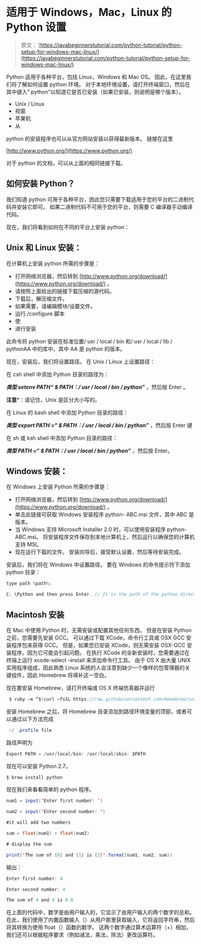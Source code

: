 # 适用于 Windows，Mac，Linux 的 Python 设置

> 原文： [https://javabeginnerstutorial.com/python-tutorial/python-setup-for-windows-mac-linux/](https://javabeginnerstutorial.com/python-tutorial/python-setup-for-windows-mac-linux/)

Python 适用于各种平台，包括 Linux，Windows 和 Mac OS。 因此，在这里我们将了解如何设置 python 环境。 对于本地环境设置，请打开终端窗口，然后在其中键入“ python”以知道它是否已安装（如果已安装，则说明是哪个版本）。

*   Unix / Linux
*   视窗
*   苹果机
*   从

python 的安装程序也可以从官方网站安装以获得最新版本。 链接在这里

[http://www.python.org/](https://www.python.org/)

对于 python 的文档，可以从上面的相同链接下载。

## 如何安装 Python？

我们知道 python 可用于各种平台，因此您只需要下载适用于您的平台的二进制代码并安装它即可。 如果二进制代码不可用于您的平台，则需要 C 编译器手动编译代码。

现在，我们将看到如何在不同的平台上安装 python：

## Unix 和 Linux 安装：

在计算机上安装 python 所需的步骤是：

*   打开网络浏览器，然后转到 [http://www.python.org/download/](https://www.python.org/download/) 。
*   请按照上面给出的链接下载压缩的源代码。
*   下载后，解压缩文件。
*   如果需要，请编辑模块/设置文件。
*   运行./configure 脚本
*   使
*   进行安装

此命令将 python 安装在标准位置/ usr / local / bin 和/ usr / local / lib / pythonAA 中的库中，其中 AA 是 python 的版本。

现在，安装后，我们将设置路径。 在 Unix / Linux 上设置路径：

在 csh shell 中添加 Python 目录的路径为：

***类型 sete​​nv PATH“ $ PATH：/ usr / local / bin / python”*** ，然后按 Enter 。

**注意***：请记住，Unix 是区分大小写的。

在 Linux 的 bash shell 中添加 Python 目录的路径：

***类型 export PATH =“ $ PATH：/ usr / local / bin / python”*** ，然后按 Enter 键

在 sh 或 ksh shell 中添加 Python 目录的路径：

***类型 PATH =“ $ PATH：/ usr / local / bin / python”*** ，然后按 Enter。

## Windows 安装：

在 Windows 上安装 Python 所需的步骤是：

*   打开网络浏览器，然后转到 [http://www.python.org/download/](https://www.python.org/download/) 。
*   单击此链接可获取 Windows 安装程序 python- ABC.msi 文件，其中 ABC 是版本。
*   当 Windows 支持 Microsoft Installer 2.0 时，可以使用安装程序 python- ABC.msi。 将安装程序文件保存到本地计算机上，然后运行以确保您的计算机支持 MSI。
*   现在运行下载的文件。 安装向导后，接受默认设置，然后等待安装完成。

安装后，我们将在 Windows 中设置路径。 要在 Windows 的命令提示符下添加 python 目录：

```java
type path %path%;

C: \Python and then press Enter. // It is the path of the python directory
```

## Macintosh 安装

在 Mac 中使用 Python 时，无需安装或配置其他任何东西。 但是在安装 Python 之前，您需要先安装 GCC。 可以通过下载 XCode，命令行工具或 OSX GCC 安装程序包来获得 GCC。 但是，如果您已安装 XCode，则无需安装 OSX-GCC 安装程序，因为它可能会引起问题。 在执行 XCode 的全新安装时，您需要通过在终端上运行 xcode-select –install 来添加命令行工具。 由于 OS X 由大量 UNIX 实用程序组成，因此熟悉 Linux 系统的人会注意到缺少一个像样的包管理器的关键组件，因此 Homebrew 将填补这一空白。

现在要安装 Homebrew，请打开终端或 OS X 终端仿真器并运行

```java
 $ ruby –e “$(curl –fsSL https://raw.githubusercontent.com/Homebrew/install/master/install)”
```

安装 Homebrew 之后，将 Homebrew 目录添加到路径环境变量的顶部，或者可以通过以下方法完成

```java
 ~/ .profile file
```

路径声明为

```java
Export PATH = /usr/local/bin: /usr/local/sbin: $PATH
```

现在可以安装 Python 2.7。

```java
$ brew install python
```

现在我们来看看简单的 python 程序。

```java
num1 = input('Enter first number: ')

num2 = input('Enter second number: ')

#it will add two numbers

sum = float(num1) + float(num2)

# display the sum

print('The sum of {0} and {1} is {2}'.format(num1, num2, sum))
```

输出：

```java
Enter first number: 4

Enter second number: 4

The sum of 4 and 4 is 8.0
```

在上面的代码中，数字是由用户输入的，它显示了由用户输入的两个数字的总和。 在此，我们使用了内置函数输入（）从用户那里获取输入，它将返回字符串，然后将其转换为使用 float（）函数的数字。 这两个数字通过算术运算符（+）相加，我们还可以根据程序要求（例如减法，乘法，除法）更改运算符。